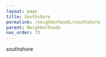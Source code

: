 ```yaml
---
layout: page
title: Southshore
permalink: /neighborhoods/southshore
parent: Neighborhoods
nav_order: 73
---
```


southshore